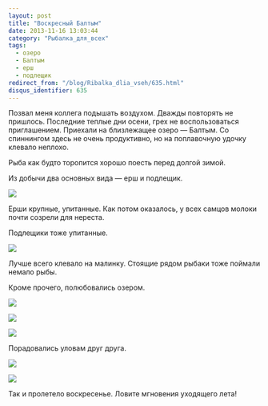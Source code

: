 ```yaml
---
layout: post
title: "Воскресный Балтым"
date: 2013-11-16 13:03:44
category: "Рыбалка_для_всех"
tags:
  - озеро
  - Балтым
  - ерш
  - подлещик
redirect_from: "/blog/Ribalka_dlia_vseh/635.html"
disqus_identifier: 635
---
```

Позвал меня коллега подышать воздухом. Дважды повторять не пришлось.
Последние теплые дни осени, грех не воспользоваться приглашением.
Приехали на близлежащее озеро — Балтым. Со спиннингом здесь не очень
продуктивно, но на поплавочную удочку клевало неплохо.

Рыба как будто торопится хорошо поесть перед долгой зимой.

Из добычи два основных вида — ерш и подлещик.

![](http://fishingguru.ru/uploads/images/00/00/01/2013/11/16/5e5fc2.jpg)

Ерши крупные, упитанные. Как потом оказалось, у всех самцов молоки почти
созрели для нереста.

Подлещики тоже упитанные.

![](http://fishingguru.ru/uploads/images/00/00/01/2013/11/16/78b31d.jpg)

Лучше всего клевало на малинку. Стоящие рядом рыбаки тоже поймали немало
рыбы.

Кроме прочего, полюбовались озером.

![](http://fishingguru.ru/uploads/images/00/00/01/2013/11/16/9d244a.jpg)

![](http://fishingguru.ru/uploads/images/00/00/01/2013/11/16/0d259a.jpg)

![](http://fishingguru.ru/uploads/images/00/00/01/2013/11/16/270417.jpg)

Порадовались уловам друг друга.

![](http://fishingguru.ru/uploads/images/00/00/01/2013/11/16/5891ef.jpg)

![](http://fishingguru.ru/uploads/images/00/00/01/2013/11/16/d15bd6.jpg)

Так и пролетело воскресенье. Ловите мгновения уходящего лета!
